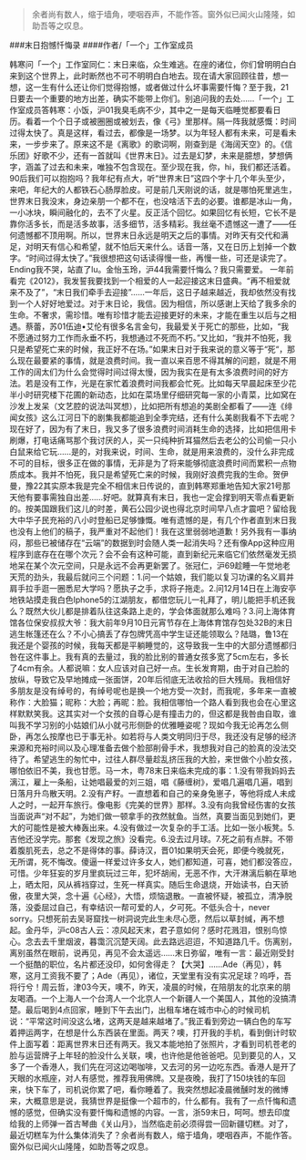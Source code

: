 > 余者尚有数人，缩于墙角，哽咽吞声，不能作答。窗外似已闻火山隆隆，如助吾等之叹息。

###末日抱憾忏悔录
####作者/「一个」工作室成员

韩寒问「一个」工作室同仁：末日来临，众生难逃。在座的诸位，你们曾明明白白来到这个世界上，此时断然也不可不明明白白地去。现在请大家回顾往昔，想一想，这一生有什么还让你们觉得抱憾，或者做过什么坏事需要忏悔？至于我，21日要去一个重要的地方出差，确实不能带上你们。别追问我的去处……「一个」工作室成员答韩寒：小饭，沪01我臭毛病不少，其中之一是每天临睡觉都要看日历。看着一个个日子或被圈圈或被划去，像《弓》里那样。隔一阵我就感慨：时间过得太快了。真是这样，看过去，都像是一场梦。以为年轻人都有未来，可是看未来，一步步来了。原来这不是《离歌》的歌词啊，刚查到是《海阔天空》的。《信乐团》好歌不少，还有一首就叫《世界末日》。过去是幻梦，未来是臆想，梦想俩字，涵盖了过去和未来，唯独不包含现在。至少现在我，你，hi，我们都还活着。90后我们可以抱抱吗？我年纪有点大，听“世界末日”这四个字十几个年头至少，来吧，年纪大的人都铁石心肠厚脸皮。可是前几天刚说的话，就是哪怕死里逃生，世界末日我没末，身边亲朋一个都不在，也没啥活下去的必要。谁都是冰山一角，一小冰块，瞬间融化的，去不了火星。反正活个回忆。如果回忆有长短，它长不是靠你活多长，而是活多故事，活多细节，活多精彩。我丝毫不遗憾这一遭了——任何遗憾都不顶用啊。所以，世界末日永远是明天之后的事情。对昨天有交代和满足，对明天有信心和希望，就不怕后天来什么。话音一落，又在日历上划掉一个数字。“时间过得太快了。”我很想把这句话读得慢一些，再慢一些，可还是读完了。Ending我不哭，站直了lu。金怡玉玲，沪44我需要忏悔么？我只需要爱。 一年前看完《2012》，我发誓我要找到一个相爱的人一起迎接这末日盛典。“再不相爱就来不及了”，“末日我们牵手去迎接”……一年后，这日子越来越近，我却依然没有找到一个人好好地爱过。对于末日论，我信。因为相信，所以感谢上天给了我多余的生命。不奢求，需珍惜。唯有珍惜才能去迎接更好的未来，才能在重生以后与之相遇。蔡蕾，苏01伍迪•艾伦有很多名言金句，我最爱关于死亡的那些，比如，“我不愿通过努力工作而永垂不朽，我想通过不死而不朽。”又比如，“我并不怕死，我只是希望死亡来的时候，我正好不在场。”如果末日对于我来说的意义等于“死“，那么现在最要紧的事情，就是浪费时间。我一直以来百思不得其解的问题，就是不用工作的阔太们为什么会觉得时间过得太慢，因为我实在是有太多浪费时间的好方法。若是没有工作，光是在家忙着浪费时间我都会忙死。比如每天早晨起床至少花半小时研究楼下花圃的新动态，比如在菜场里仔细研究每一家的小青菜，比如窝在沙发上发呆（文艺腔的说法叫冥想），比如把所有想追的美剧全都看了——连《绯闻女孩》这么江河日下的剧集我都能追到全季完结，还有什么美剧我看不下去呢？现在好了，因为有了末日，我又多了很多浪费时间消耗生命的选择，比如把信用卡刷爆，打电话痛骂那个我讨厌的人，买一只纯种折耳猫然后去老公的公司偷一只小白鼠来给它玩……是的，对我来说，时间、生命，就是用来浪费的，没什么非完成不可的目标，很多正在做的事情，无非是为了将来能够彻底浪费时间而累积一点物质成本。我并不怕死，我只是希望死亡来的时候，我刚好浪费完我的生命。贺伊曼，豫22其实原本我是完全不相信末日传说的，直到韩寒郑重地告知大家21号那天他有要事需独自出差……好吧。就算真有末日，我也一定会撑到明天零点看更新的。按美国跟我们这儿的时差，黄石公园少说也得北京时间早八点才震吧？留给我大中华子民充裕的八小时登船已足够慷慨。唯有遗憾的是，有几个作者直到末日我也没有上他们的稿子，我严重对不起他们！我在这里弱弱地道歉！另外我有一事纳闷，那些已被储存在“云端”的数据到时会随人类一起消失吗？还有像App这种应用程序到底存在在哪个次元？会不会有这种可能，直到新纪元来临它们依然毫发无损地呆在某个次元空间，只是永远不会再更新罢了。张冠仁，沪69趁睡一午觉地老天荒的劲头，我最后就问三个问题：1.问一个姑娘，我们能以复习功课的名义肩并肩手拉手逛一圈悉尼大学吗？愿执子之手，求将子拖走。2.问12月14日在上海安亭地铁站摸走我白色Iphone5的江湖朋友，都借您玩儿一礼拜了，明儿能把手机还我么？既然大伙儿都是排着队往这条路上走的，学会体面就那么难吗？3.问上海体育馆各位保安叔叔大爷：我大前年9月10日元宵节存在上海体育馆存包处32B的末日逃生帐篷还在么？不小心搞丢了存包牌凭高中学生证还能领取么？陆璐，鲁13在我还是个婴孩的时候，我每天都是平躺睡觉的，这导致我一生中的大部分遗憾都归咎在这件事上。我有真的去量过，我的脸比别的普通女孩多宽了5cm左右，多长了4cm有余。人都说嘛：女人应该对自己好一点。生长发育期，由于对自己脸的放纵，导致它及早地摊成一张面饼，20年后彻底无法收拾的巨大残局。我相信好多朋友是没有绰号的，有绰号呢也是换一个地方受一次封，而我呢，多年来一直被称作：大脸猫；昵称：大脸；再昵：脸。我相信哪怕一个路人看到我也会在心里这样默默笑我。这其实对一个女孩的自尊心是有撞击力的，但这都是我咎由自取，谁叫我不学习别的小姑娘们从小就弓形侧卧的优雅睡姿呢？现如今我无论再怎么侧卧，再怎么按摩也已于事无补。如若将与人类文明同归于尽，我还没有足够的经济来源和充裕时间以及心理准备去做个脸部削骨手术，我想我对自己的脸真的没法交待了。希望逃生的匆忙中，过往人群尽量趁乱挤压我的大脸，来世做个小脸女孩，哪怕依旧不美，我也甘愿。马一木，粤78末日来临未完成的事：1.没有带我妈妈去漓江，雇上一条船，让她唱最爱的刘三姐，唱《藤缠树》，爱唱几遍唱几遍，唱到日落月升鸟散天明。2.没有产籽。一直想着和自己的亲身兔崽子，等他将成人未成人之时，一起开车旅行。像电影《完美的世界》那样。3.没有向我曾经伤害的女孩当面说声“对不起”，为她们做一顿拿手的孜然鱿鱼。当然，真要当面见到她们，更大的可能性是被大棒轰出来。4.没有做过一次复杂的手工活。比如一张小板凳。5.吉他还没学完。那套《发现之旅》没看完。6.没去过月球。7.死之前有点胖。不带着腹肌死去，总之不是得体的事。薛诗汉，晋01如果明天会死，即便今晚就死，无所谓，死不悔改。傻逼一样爱过许多女人，她们都知道，可喜，她们都没答应，可惜。少年狂妄的岁月里疯玩过三年，犯坏胡闹，无恶不作，大汗淋漓后躺在草地上，晒太阳，风从裤裆穿过，生死一样真实。随后生命退烧，开始读书，白天骄傲，夜里大哭，念十遍《心经》，大悟，烦恼退散。一直被怀疑，被孤立，清净脱落，没委屈过自己，有幸结识一帮可爱的人，夕可死。不低头合十，never sorry。只想死前去吴哥窟找一树洞说完此生未尽心愿，然后以草封缄，再不想起。金丹华，沪c08古人云：凉风起天末，君子意如何？感时花溅泪，恨别鸟惊心。念去去千里烟波，暮霭沉沉楚天阔。此去路远迢迢，不知道路几千。伤离别，离别虽然在眼前，说再见，再见不会太遥远……末日弥留，唯有一言：最近刚受封一个挺酷的职位，名片都还没印，如何舍得走？【大哭】……Ade（再见），韩寒，这月工资我不要了；Ade（再见），诸位，天堂里有没有实况足球？呜呼，吾将行兮！周云哲，津03今天，噢不，昨天，凌晨的时候，在陪朋友的北京来的朋友喝酒。一个上海人一个台湾人一个北京人一个新疆人一个美国人，其他的没搞清楚。最后喝到4点回家，睡到下午去出门，出租车堵在城市中心的时候司机说：“平常这时间没这么堵，这两天是越来越堵了。”我正看到旁边一辆白色的车写着押运两字，在想是什么东西装在里面。两天？噢，打开我的手机，看到倒计时软件上面写着：距离世界末日还有两天。我又本能地拍了张照片，才看到司机苍老的脸与运营牌子上年轻的脸没什么关联，噢，也许他是他爸爸吧。见到要见的人，又多了一个香港人，我们先在河这边喝咖啡，又去河的另一边吃东西。香港人是开了天眼的水瓶座，对人有感觉，推荐我用佛牌。又是夜晚，我打了150块钱的车回来，快下车了，司机说你累了吧，看你睡着了。我突然想起凌晨微醺时发的微博来，大概意思是说，我猜世界是挺像一个超市的，什么都有。我有了一点忏悔和遗憾的感觉，但确实没有要忏悔和遗憾的内容。一言，浙59末日，呵呵。想去印度给我的上师弹一首古琴曲《关山月》，当然临走前必须得尝一回新疆切糕。对了，最近切糕车为什么集体消失了？余者尚有数人，缩于墙角，哽咽吞声，不能作答。窗外似已闻火山隆隆，如助吾等之叹息。 